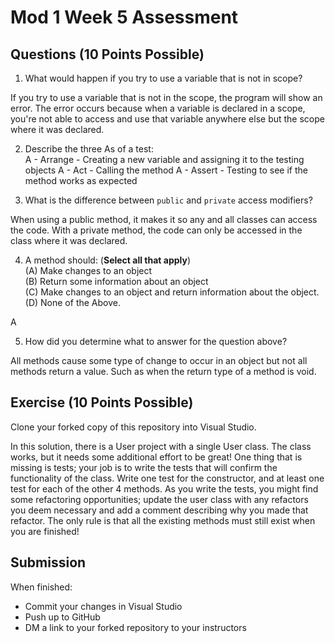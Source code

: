 # Mod 1 Week 5 Assessment

## Questions (10 Points Possible)
1. What would happen if you try to use a variable that is not in scope?

If you try to use a variable that is not in the scope, the program will show an error. The error occurs because when a variable is declared in a scope, you're not able to access and use that variable anywhere else but the scope where it was declared.

2. Describe the three As of a test:  
A - Arrange - Creating a new variable and assigning it to the testing objects
A - Act - Calling the method 
A - Assert - Testing to see if the method works as expected  

3. What is the difference between `public` and `private` access modifiers?

When using a public method, it makes it so any and all classes can access the code. With a private method, the code can only be accessed in the class where it was declared.

4. A method should:  (**Select all that apply**) <br/>
(A) Make changes to an object   
(B) Return some information about an object  
(C) Make changes to an object and return information about the object.  
(D) None of the Above.  

A

5. How did you determine what to answer for the question above?

All methods cause some type of change to occur in an object but not all methods return a value. Such as when the return type of a method is void.

## Exercise (10 Points Possible)

Clone your forked copy of this repository into Visual Studio.  

In this solution, there is a User project with a single User class.  The class works, but it needs some additional effort to be great! One thing that is missing is tests; your job is to write the tests that will confirm the functionality of the class. Write one test for the constructor, and at least one test for each of the other 4 methods. As you write the tests, you might find some refactoring opportunities; update the user class with any refactors you deem necessary and add a comment describing why you made that refactor.  The only rule is that all the existing methods must still exist when you are finished!


## Submission

When finished:
* Commit your changes in Visual Studio
* Push up to GitHub
* DM a link to your forked repository to your instructors
